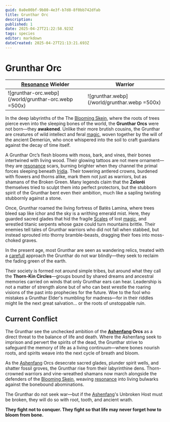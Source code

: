 ```yaml
---
guid: 0a0e00bf-9b80-4e3f-b7d8-8f0bb742dfab
title: Grunthar Orc
description: 
published: 1
date: 2025-04-27T21:22:58.923Z
tags: species
editor: markdown
dateCreated: 2025-04-27T21:13:21.693Z
---
```


# Grunthar Orc

|[Resonance](/raw/20250501/resonance/resonance.md) Wielder|Warrior|
| -- | -- |
|![grunthar-orc.webp](/world/grunthar-orc.webp =500x)|![grunthar.webp](/world/grunthar.webp =500x)|


In the deep labyrinths of the The [Blooming Skein](/geography/region/blooming-skein.md), where the roots of trees pierce even into the sleeping bones of the world, the **Grunthar Orcs** were not born—they **awakened**. Unlike their more brutish cousins, the Grunthar are creatures of wild intellect and feral [magic](/structure/mechanic/magic.md), woven together by the will of the ancient Demeriún, who once whispered into the soil to craft guardians against the decay of time itself.

A Grunthar Orc’s flesh blooms with moss, bark, and vines, their bones intertwined with living wood. Their glowing tattoos are not mere ornament—they are [resonance](/raw/20250501/resonance/resonance.md) scars, burning brighter when they channel the primal forces sleeping beneath [Iridia](/geography/world/iridia.md). Their towering antlered crowns, burdened with flowers and thorns alike, mark them not just as warriors, but as shamans of the Broken Green. Many legends claim that the **Zeloréi** themselves tried to sculpt them into perfect protectors, but the stubborn spirit of the Grunthar bent even their ambition, much like a sapling twisting stubbornly against a stone.

Once, Grunthar roamed the living fortress of Batès Lamina, where trees bleed sap like ichor and the sky is a writhing emerald mist. Here, they guarded sacred glades that hid the fragile [Scales](/geography/landmark/scale.md) of lost [magic](/structure/mechanic/magic.md), and wrestled titanic serpents whose gaze could turn mountains brittle. Their enemies tell tales of Grunthar warriors who did not fall when stabbed, but instead sprouted into thorny bramble-beasts, dragging their foes into moss-choked graves.

In the present age, most Grunthar are seen as wandering relics, treated with a [carefull](/structure/mechanic/dice/carefull.md) approach the Grunthar do not war blindly—they seek to reclaim the fading green of the earth.

Their society is formed not around simple tribes, but around what they call the **Thorn-Kin Circles**—groups bound by shared dreams and ancestral memories carried on winds that only Grunthar ears can hear. Leadership is not a matter of strength alone but of who can best wrestle the roaring visions of the past into prophecies for the future. Woe to the fool who mistakes a Grunthar Elder's mumbling for madness—for in their riddles might lie the next great salvation... or the roots of unstoppable ruin.

## Current Conflict

The Grunthar see the unchecked ambition of the **[Ashenfang](/structure/society/clan/ashenfang.md) Orcs** as a direct threat to the balance of life and death. Where the Ashenfang seek to imprison and pervert the spirits of the dead, the Grunthar strive to safeguard the memory of life as a living continuum—where bones nourish roots, and spirits weave into the next cycle of breath and bloom.

As the [Ashenfang](/structure/society/clan/ashenfang.md) Orcs desecrate sacred glades, plunder spirit wells, and shatter fossil groves, the Grunthar rise from their labyrinthine dens. Thorn-crowned warriors and vine-wreathed shamans now march alongside the defenders of the [Blooming Skein](/geography/region/blooming-skein.md), weaving [resonance](/raw/20250501/resonance/resonance.md) into living bulwarks against the bonebound abominations.

The Grunthar do not seek war—but if the [Ashenfang](/structure/society/clan/ashenfang.md)'s Unbroken Host must be broken, they will do so with root, tooth, and ancient wrath.

**They fight not to conquer.
They fight so that life may never forget how to bloom from bone.**

